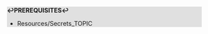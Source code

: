 <div style="margin:2em; background-color: #e0e0e0;">

<strong>↩PREREQUISITES↩</strong>

 * Resources/Secrets_TOPIC

</div>

